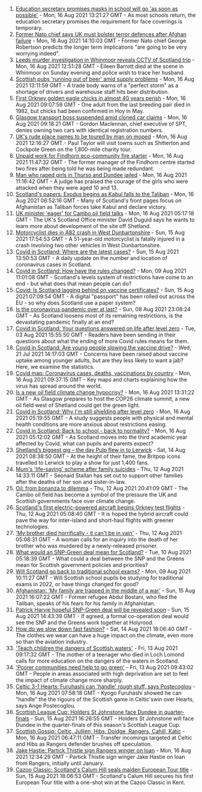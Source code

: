 1. [Education secretary promises masks in school will go 'as soon as possible'](https://www.bbc.co.uk/news/uk-scotland-58228512) - Mon, 16 Aug 2021 13:21:27 GMT - As most schools return, the education secretary promises the requirement for face coverings is temporary.
2. [Former Nato chief says UK must bolster terror defences after Afghan failure](https://www.bbc.co.uk/news/uk-scotland-scotland-politics-58230368) - Mon, 16 Aug 2021 14:10:03 GMT - Former Nato chief George Robertson predicts the longer term implications "are going to be very worrying indeed".
3. [Leeds murder investigation in Whinmoor reveals CCTV of Scotland trip](https://www.bbc.co.uk/news/uk-england-leeds-58229255) - Mon, 16 Aug 2021 12:51:28 GMT - Eileen Barrott died at the scene in Whinmoor on Sunday evening and police wish to trace her husband.
4. [Scottish pubs 'running out of beer' amid supply problems](https://www.bbc.co.uk/news/uk-scotland-scotland-business-58194011) - Mon, 16 Aug 2021 13:11:59 GMT - A trade body warns of a "perfect storm" as a shortage of drivers and warehouse staff hits beer distribution.
5. [First Orkney golden eagle chicks in almost 40 years perish](https://www.bbc.co.uk/news/uk-scotland-north-east-orkney-shetland-58229735) - Mon, 16 Aug 2021 09:07:59 GMT - One adult from the last breeding pair died in 1982, but chicks had been confirmed in Hoy in May.
6. [Glasgow transport boss suspended amid cloned car claims](https://www.bbc.co.uk/news/uk-scotland-glasgow-west-58228508) - Mon, 16 Aug 2021 09:18:21 GMT - Gordon Maclennan, chief executive of SPT, denies owning two cars with identical registration numbers.
7. [UK's rude place names to be toured by man on moped](https://www.bbc.co.uk/news/uk-england-58229967) - Mon, 16 Aug 2021 12:16:27 GMT - Paul Taylor will visit towns such as Shitterton and Cockpole Green on the 1,800-mile charity tour.
8. [Unpaid work for Findhorn eco-community fire starter](https://www.bbc.co.uk/news/uk-scotland-north-east-orkney-shetland-58222968) - Mon, 16 Aug 2021 11:47:32 GMT - The former manager of the Findhorn centre started two fires after being told he was being made redundant.
9. [Man who raped girls in Thurso and Dundee jailed](https://www.bbc.co.uk/news/uk-scotland-tayside-central-58231336) - Mon, 16 Aug 2021 11:16:42 GMT - A judge has praised the courage of the girls who were attacked when they were aged 10 and 13.
10. [Scotland's papers: Exodus begins as Kabul falls to the Taliban](https://www.bbc.co.uk/news/uk-scotland-58228083) - Mon, 16 Aug 2021 06:52:16 GMT - Many of Scotland's front pages focus on Afghanistan as Taliban forces take Kabul and declare victory.
11. [UK minister 'eager' for Cambo oil field talks](https://www.bbc.co.uk/news/uk-scotland-scotland-politics-58221743) - Mon, 16 Aug 2021 05:17:18 GMT - The UK's Scotland Office minister David Duguid says he wants to learn more about development of the site off Shetland.
12. [Motorcyclist dies in A82 crash in West Dunbartonshire](https://www.bbc.co.uk/news/uk-scotland-glasgow-west-58225698) - Sun, 15 Aug 2021 17:54:53 GMT - A 51-year-old motorcyclist is fatally injured in a crash involving two other vehicles in West Dunbartonshire.
13. [Covid in Scotland: Where are the latest cases?](https://www.bbc.co.uk/news/uk-scotland-53511877) - Sun, 15 Aug 2021 13:50:53 GMT - A daily update on the number and location of coronavirus cases in Scotland.
14. [Covid in Scotland: How have the rules changed?](https://www.bbc.co.uk/news/uk-scotland-53166816) - Mon, 09 Aug 2021 11:01:08 GMT - Scotland's levels system of restrictions have come to an end - but what does that mean people can do?
15. [Covid: Is Scotland lagging behind on vaccine certificates?](https://www.bbc.co.uk/news/uk-scotland-57519070) - Sun, 15 Aug 2021 07:09:54 GMT - A digital "passport" has been rolled out across the EU - so why does Scotland use a paper system?
16. [Is the coronavirus pandemic over at last?](https://www.bbc.co.uk/news/uk-scotland-58112939) - Sun, 08 Aug 2021 23:08:24 GMT - As Scotland loosens most of its remaining restrictions, is the devastating pandemic finally at an end?
17. [Covid in Scotland: Your questions answered on life after level zero](https://www.bbc.co.uk/news/uk-scotland-58071989) - Tue, 03 Aug 2021 15:55:50 GMT - Readers have been sending in their questions about what the ending of more Covid rules means for them.
18. [Covid in Scotland: Are young people slowing the vaccine drive?](https://www.bbc.co.uk/news/uk-scotland-57915106) - Wed, 21 Jul 2021 14:17:03 GMT - Concerns have been raised about vaccine uptake among younger adults, but are they less likely to want a jab? Here, we examine the statistics.
19. [Covid map: Coronavirus cases, deaths, vaccinations by country](https://www.bbc.co.uk/news/world-51235105) - Mon, 16 Aug 2021 09:37:15 GMT - Key maps and charts explaining how the virus has spread around the world.
20. [Is a new oil field climate change hypocrisy?](https://www.bbc.co.uk/news/uk-scotland-57762927) - Mon, 16 Aug 2021 13:31:22 GMT - As Glasgow prepares to host the COP26 climate summit, a new oil field west of Shetland could get the green light.
21. [Covid in Scotland: Why I'm still shielding after level zero](https://www.bbc.co.uk/news/uk-scotland-highlands-islands-58223749) - Mon, 16 Aug 2021 05:19:55 GMT - A study suggests people with physical and mental health conditions are more anxious about restrictions easing.
22. [Covid in Scotland: Back to school - back to normality?](https://www.bbc.co.uk/news/uk-scotland-58214870) - Mon, 16 Aug 2021 05:12:02 GMT - As Scotland moves into the third academic year affected by Covid, what can pupils and parents expect?
23. [Shetland’s biggest gig – the day Pulp flew in to Lerwick](https://www.bbc.co.uk/news/uk-scotland-north-east-orkney-shetland-57599869) - Sat, 14 Aug 2021 08:38:50 GMT - At the height of their fame, the Britpop icons travelled to Lerwick to play a show for just 1,400 fans.
24. [Mum's 'life-saving' scheme after family suicides](https://www.bbc.co.uk/news/uk-scotland-58185754) - Thu, 12 Aug 2021 14:33:11 GMT - Seonaid Stallan has set out to support other families after the deaths of her son and sister-in-law.
25. [Oil: from bonanza to dilemma](https://www.bbc.co.uk/news/uk-scotland-scotland-business-58195442) - Thu, 12 Aug 2021 20:41:09 GMT - The Cambo oil field has become a symbol of the pressure the UK and Scottish governments face over climate change.
26. [Scotland's first electric-powered aircraft begins Orkney test flights](https://www.bbc.co.uk/news/uk-scotland-north-east-orkney-shetland-58177865) - Thu, 12 Aug 2021 05:08:40 GMT - It is hoped the hybrid aircraft could pave the way for inter-island and short-haul flights with greener technologies.
27. ['My brother died horrifically - it can't be in vain'](https://www.bbc.co.uk/news/uk-scotland-north-east-orkney-shetland-58177868) - Thu, 12 Aug 2021 05:08:31 GMT - A woman calls for an inquiry into the death of her brother who was murdered by a newly-released prisoner.
28. [What would an SNP-Green deal mean for Scotland?](https://www.bbc.co.uk/news/uk-scotland-scotland-politics-58143753) - Tue, 10 Aug 2021 05:18:39 GMT - What could a deal between the SNP and the Greens mean for Scottish government policies and priorities?
29. [Will Scotland go back to traditional school exams?](https://www.bbc.co.uk/news/uk-scotland-58139111) - Mon, 09 Aug 2021 10:11:27 GMT - Will Scottish school pupils be studying for traditional exams in 2022, or have things changed for good?
30. [Afghanistan: ‘My family are trapped in the middle of a war’](https://www.bbc.co.uk/news/uk-scotland-58224887) - Sun, 15 Aug 2021 16:07:22 GMT - Former refugee Abdul Bostani, who fled the Taliban, speaks of his fears for his family in Afghanistan.
31. [Patrick Harvie hopeful SNP-Green deal will be revealed soon](https://www.bbc.co.uk/news/uk-scotland-58224149) - Sun, 15 Aug 2021 14:43:39 GMT - If agreed, a formal co-operation deal would see the SNP and the Greens work together at Holyrood.
32. [How do we slow down fast fashion?](https://www.bbc.co.uk/news/uk-scotland-58216479) - Sat, 14 Aug 2021 18:06:40 GMT - The clothes we wear can have a huge impact on the climate, even more so than the aviation industry.
33. ['Teach children the dangers of Scottish waters'](https://www.bbc.co.uk/news/uk-scotland-58199582) - Fri, 13 Aug 2021 09:17:32 GMT - The mother of a teenager who died in Loch Lomond calls for more education on the dangers of the waters in Scotland.
34. ['Poorer communities need help to go green'](https://www.bbc.co.uk/news/uk-scotland-58191576) - Fri, 13 Aug 2021 09:43:02 GMT - People in areas associated with high deprivation are set to feel the impact of climate change more sharply.
35. [Celtic 3-1 Hearts: Furuhashi can 'handle' rough stuff, says Postecoglou](https://www.bbc.co.uk/sport/football/58137990) - Mon, 16 Aug 2021 07:58:18 GMT - Kyogo Furuhashi showed he can "handle" the the rigours of the Scottish game in Celtic'swin over Hearts, says Ange Postecoglou.
36. [Scottish League Cup: Holders St Johnstone face Dundee in quarter-finals](https://www.bbc.co.uk/sport/football/58224773) - Sun, 15 Aug 2021 16:26:55 GMT - Holders St Johnstone will face Dundee in the quarter-finals of this season's Scottish League Cup.
37. [Scottish Gossip: Celtic, Jullien, Hibs, Doidge, Rangers, Cahill, Katic](https://www.bbc.co.uk/sport/football/58228391) - Mon, 16 Aug 2021 06:47:11 GMT - Transfer incomings targeted at Celtic and Hibs as Rangers defender brushes off speculation.
38. [Jake Hastie: Partick Thistle sign Rangers winger on loan](https://www.bbc.co.uk/sport/football/58232805) - Mon, 16 Aug 2021 12:34:29 GMT - Partick Thistle sign winger Jake Hastie on loan from Rangers, initially until January.
39. [Cazoo Classic: Scotland's Calum Hill seals maiden European Tour title](https://www.bbc.co.uk/sport/golf/58223013) - Sun, 15 Aug 2021 18:06:53 GMT - Scotland's Calum Hill secures his first European Tour title with a one-shot win at the Cazoo Classic in Kent.
